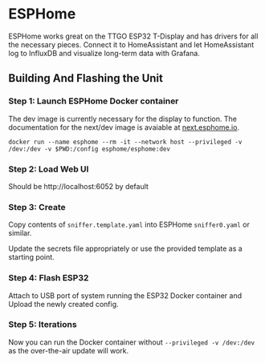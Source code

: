 # ESPHome

ESPHome works great on the TTGO ESP32 T-Display and has drivers for all the necessary pieces.  Connect it
to HomeAssistant and let HomeAssistant log to InfluxDB and visualize long-term data with Grafana.

## Building And Flashing the Unit

### Step 1: Launch ESPHome Docker container

The dev image is currently necessary for the display to function.  The documentation for the next/dev
image is avaiable at [next.esphome.io](https://next.esphome.io/).

    docker run --name esphome --rm -it --network host --privileged -v /dev:/dev -v $PWD:/config esphome/esphome:dev

### Step 2: Load Web UI

Should be http://localhost:6052 by default

### Step 3: Create

Copy contents of `sniffer.template.yaml` into ESPHome `sniffer0.yaml` or similar.

Update the secrets file appropriately or use the provided template as a starting point.

### Step 4: Flash ESP32

Attach to USB port of system running the ESP32 Docker container and Upload the newly created config.

### Step 5: Iterations

Now you can run the Docker container without `--privileged -v /dev:/dev` as the over-the-air update will
work.
